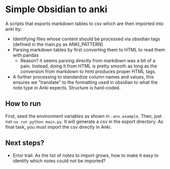 # Simple Obsidian to anki
A scripts that exports markdown tables to csv which are then imported into anki by:
- Identifying files whose content should be processed via obsidian tags (defined in the main.py as ANKI_PATTERN)
- Parsing markdown tables by first converting them to HTML to read them with pandas
    - Reason? it seems parsing directly from markdown was a bit of a pain. Instead, doing it from HTML is pretty smooth as long as 
    the conversion from markdown to html produces proper HTML tags.
- A further processing to standardize column names and values, this ensures we "translate" to the formatting used in obsidian to what
 the note type in Anki expects. Structure is hard-coded.

## How to run
First, seed the environment variables as shown in `.env.example`. Then, just run `uv run python main.py`. It will generate 
a csv in the export directory. As final task, you must import the csv directly in Anki.

## Next steps?
- Error trail. As the list of notes to import grows, how to make it easy to identify which notes could not be imported?
